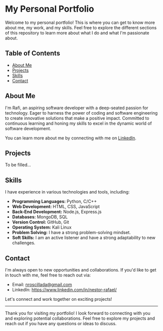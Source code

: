 # My Personal Portfolio

Welcome to my personal portfolio! This is where you can get to know more about me, my work, and my skills. Feel free to explore the different sections of this repository to learn more about what I do and what I'm passionate about.

## Table of Contents
- [About Me](#about-me)
- [Projects](#projects)
- [Skills](#skills)
- [Contact](#contact)

## About Me
I'm Rafi, an aspiring software developer with a deep-seated passion for technology. Eager to harness the power of coding and software engineering to create innovative solutions that make a positive impact. Committed to continuous learning and honing my skills to excel in the dynamic world of software development.


You can learn more about me by connecting with me on [LinkedIn](https://www.linkedin.com/in/nestor-rafael/).

## Projects
To be filled...

## Skills
I have experience in various technologies and tools, including:

- **Programming Languages:** Python, C/C++
- **Web Development:** HTML, CSS, JavaScript
- **Back-End Development:** Node.js, Express.js
- **Databases:** MongoDB, SQL
- **Version Control:** GitHub, Git
- **Operating System:** Kali Linux
- **Problem Solving:** I have a strong problem-solving mindset.
- **Soft Skills:** I am an active listener and have a strong adaptability to new challenges.

## Contact
I'm always open to new opportunities and collaborations. If you'd like to get in touch with me, feel free to reach out via:

- Email: nroscillada@gmail.com
- LinkedIn: https://www.linkedin.com/in/nestor-rafael/

Let's connect and work together on exciting projects!

---

Thank you for visiting my portfolio! I look forward to connecting with you and exploring potential collaborations. Feel free to explore my projects and reach out if you have any questions or ideas to discuss.
